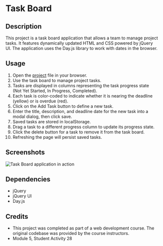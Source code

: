 # Task Board

## Description

This project is a task board application that allows a team to manage project tasks. It features dynamically updated HTML and CSS powered by jQuery UI. The application uses the Day.js library to work with dates in the browser.

## Usage

1. Open the [project](https://tburzynski2.github.io/kanban-board/Develop/index.html) file in your browser.
2. Use the task board to manage project tasks.
3. Tasks are displayed in columns representing the task progress state (Not Yet Started, In Progress, Completed).
4. Each task is color-coded to indicate whether it is nearing the deadline (yellow) or is overdue (red).
5. Click on the Add Task button to define a new task.
6. Enter the title, description, and deadline date for the new task into a modal dialog, then click save.
7. Saved tasks are stored in localStorage.
8. Drag a task to a different progress column to update its progress state.
9. Click the delete button for a task to remove it from the task board.
10. Refreshing the page will persist saved tasks.

## Screenshots

![Task Board application in action](https://static.bc-edx.com/coding/full-stack/05-Third-Party-APIs/assets/100-third-party-apis-homework-demo.gif)

## Dependencies

- jQuery
- jQuery UI
- Day.js

## Credits

- This project was completed as part of a web development course. The original codebase was provided by the course instructors.
- Module 5, Student Activity 28
